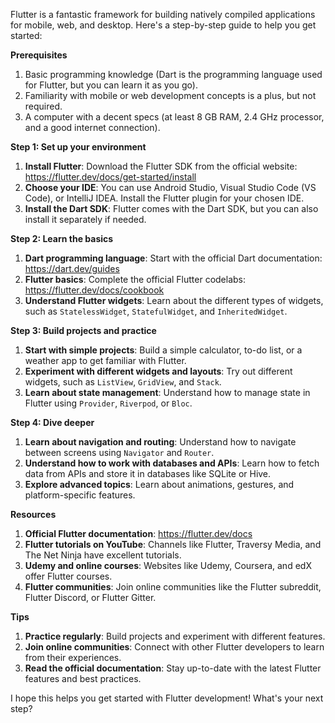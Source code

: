 Flutter is a fantastic framework for building natively compiled applications for mobile, web, and desktop. Here's a step-by-step guide to help you get started:

**Prerequisites**

1. Basic programming knowledge (Dart is the programming language used for Flutter, but you can learn it as you go).
2. Familiarity with mobile or web development concepts is a plus, but not required.
3. A computer with a decent specs (at least 8 GB RAM, 2.4 GHz processor, and a good internet connection).

**Step 1: Set up your environment**

1. **Install Flutter**: Download the Flutter SDK from the official website: <https://flutter.dev/docs/get-started/install>
2. **Choose your IDE**: You can use Android Studio, Visual Studio Code (VS Code), or IntelliJ IDEA. Install the Flutter plugin for your chosen IDE.
3. **Install the Dart SDK**: Flutter comes with the Dart SDK, but you can also install it separately if needed.

**Step 2: Learn the basics**

1. **Dart programming language**: Start with the official Dart documentation: <https://dart.dev/guides>
2. **Flutter basics**: Complete the official Flutter codelabs: <https://flutter.dev/docs/cookbook>
3. **Understand Flutter widgets**: Learn about the different types of widgets, such as `StatelessWidget`, `StatefulWidget`, and `InheritedWidget`.

**Step 3: Build projects and practice**

1. **Start with simple projects**: Build a simple calculator, to-do list, or a weather app to get familiar with Flutter.
2. **Experiment with different widgets and layouts**: Try out different widgets, such as `ListView`, `GridView`, and `Stack`.
3. **Learn about state management**: Understand how to manage state in Flutter using `Provider`, `Riverpod`, or `Bloc`.

**Step 4: Dive deeper**

1. **Learn about navigation and routing**: Understand how to navigate between screens using `Navigator` and `Router`.
2. **Understand how to work with databases and APIs**: Learn how to fetch data from APIs and store it in databases like SQLite or Hive.
3. **Explore advanced topics**: Learn about animations, gestures, and platform-specific features.

**Resources**

1. **Official Flutter documentation**: <https://flutter.dev/docs>
2. **Flutter tutorials on YouTube**: Channels like Flutter, Traversy Media, and The Net Ninja have excellent tutorials.
3. **Udemy and online courses**: Websites like Udemy, Coursera, and edX offer Flutter courses.
4. **Flutter communities**: Join online communities like the Flutter subreddit, Flutter Discord, or Flutter Gitter.

**Tips**

1. **Practice regularly**: Build projects and experiment with different features.
2. **Join online communities**: Connect with other Flutter developers to learn from their experiences.
3. **Read the official documentation**: Stay up-to-date with the latest Flutter features and best practices.

I hope this helps you get started with Flutter development! What's your next step?